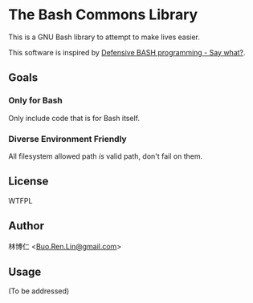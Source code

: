 # The Bash Commons Library
This is a GNU Bash library to attempt to make lives easier.

This software is inspired by [Defensive BASH programming - Say what?](http://www.kfirlavi.com/blog/2012/11/14/defensive-bash-programming/).

## Goals
### Only for Bash
Only include code that is for Bash itself.

### Diverse Environment Friendly
All filesystem allowed path *is* valid path, don't fail on them.

## License
WTFPL

## Author
林博仁 &lt;<Buo.Ren.Lin@gmail.com>&gt;

## Usage
(To be addressed)
